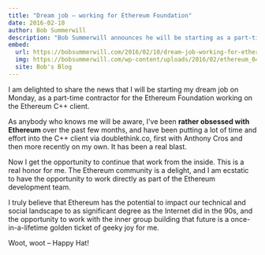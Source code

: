 ```yaml
---
title: "Dream job – working for Ethereum Foundation"
date: 2016-02-10
author: Bob Summerwill
description: "Bob Summerwill announces he will be starting as a part-time contractor for the Ethereum Foundation, working on the Ethereum C++ client after months of obsessive work via doublethink.co"
embed:
  url: https://bobsummerwill.com/2016/02/10/dream-job-working-for-ethereum-foundation/
  img: https://bobsummerwill.com/wp-content/uploads/2016/02/ethereum_040414.jpg
  site: Bob's Blog
---
```


I am delighted to share the news that I will be starting my dream job on Monday, as a part-time contractor for the Ethereum Foundation working on the Ethereum C++ client.

As anybody who knows me will be aware, I've been **rather obsessed with Ethereum** over the past few months, and have been putting a lot of time and effort into the C++ client via doublethink.co, first with Anthony Cros and then more recently on my own. It has been a real blast.

Now I get the opportunity to continue that work from the inside. This is a real honor for me. The Ethereum community is a delight, and I am ecstatic to have the opportunity to work directly as part of the Ethereum development team.

I truly believe that Ethereum has the potential to impact our technical and social landscape to as significant degree as the Internet did in the 90s, and the opportunity to work with the inner group building that future is a once-in-a-lifetime golden ticket of geeky joy for me.

Woot, woot – Happy Hat!
